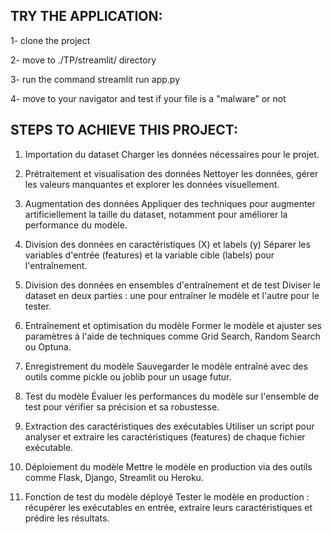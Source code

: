 ## TRY THE APPLICATION:
 
  1- clone the project

  2- move to ./TP/streamlit/ directory

  3- run the command streamlit run app.py

  4- move to your navigator and test if your file is a "malware" or not


## STEPS TO ACHIEVE THIS PROJECT:


1. Importation du dataset
Charger les données nécessaires pour le projet.


2. Prétraitement et visualisation des données
Nettoyer les données, gérer les valeurs manquantes et explorer les données visuellement.


3. Augmentation des données
Appliquer des techniques pour augmenter artificiellement la taille du dataset, notamment pour améliorer la performance du modèle.


4. Division des données en caractéristiques (X) et labels (y)
Séparer les variables d'entrée (features) et la variable cible (labels) pour l'entraînement.


5. Division des données en ensembles d'entraînement et de test
Diviser le dataset en deux parties : une pour entraîner le modèle et l'autre pour le tester.


6. Entraînement et optimisation du modèle
Former le modèle et ajuster ses paramètres à l'aide de techniques comme Grid Search, Random Search ou Optuna.


7. Enregistrement du modèle
Sauvegarder le modèle entraîné avec des outils comme pickle ou joblib pour un usage futur.


8. Test du modèle
Évaluer les performances du modèle sur l'ensemble de test pour vérifier sa précision et sa robustesse.


9. Extraction des caractéristiques des exécutables
Utiliser un script pour analyser et extraire les caractéristiques (features) de chaque fichier exécutable.


10. Déploiement du modèle
Mettre le modèle en production via des outils comme Flask, Django, Streamlit ou Heroku.


11. Fonction de test du modèle déployé
Tester le modèle en production : récupérer les exécutables en entrée, extraire leurs caractéristiques et prédire les résultats.
